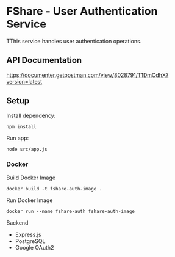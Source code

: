 # FShare - User Authentication Service

TThis service handles user authentication operations.

## API Documentation

https://documenter.getpostman.com/view/8028791/T1DmCdhX?version=latest

## Setup

Install dependency:

```
npm install
```

Run app:

```
node src/app.js
```

### Docker

Build Docker Image

```
docker build -t fshare-auth-image .
```

Run Docker Image

```
docker run --name fshare-auth fshare-auth-image
```

Backend

- Express.js
- PostgreSQL
- Google OAuth2
